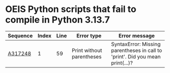 # OEIS Python scripts that fail to compile in Python 3.13.7
| Sequence | Index | Line | Error type | Error message |
|----------|-------|------|------------|----------------|
| [A317248](https://oeis.org/A317248) | 1 | 59 | Print without parentheses | SyntaxError: Missing parentheses in call to 'print'. Did you mean print(...)? |
